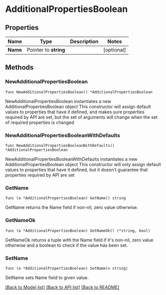# AdditionalPropertiesBoolean

## Properties

Name | Type | Description | Notes
------------ | ------------- | ------------- | -------------
**Name** | Pointer to **string** |  | [optional] 

## Methods

### NewAdditionalPropertiesBoolean

`func NewAdditionalPropertiesBoolean() *AdditionalPropertiesBoolean`

NewAdditionalPropertiesBoolean instantiates a new AdditionalPropertiesBoolean object
This constructor will assign default values to properties that have it defined,
and makes sure properties required by API are set, but the set of arguments
will change when the set of required properties is changed

### NewAdditionalPropertiesBooleanWithDefaults

`func NewAdditionalPropertiesBooleanWithDefaults() *AdditionalPropertiesBoolean`

NewAdditionalPropertiesBooleanWithDefaults instantiates a new AdditionalPropertiesBoolean object
This constructor will only assign default values to properties that have it defined,
but it doesn't guarantee that properties required by API are set

### GetName

`func (o *AdditionalPropertiesBoolean) GetName() string`

GetName returns the Name field if non-nil, zero value otherwise.

### GetNameOk

`func (o *AdditionalPropertiesBoolean) GetNameOk() (*string, bool)`

GetNameOk returns a tuple with the Name field if it's non-nil, zero value otherwise
and a boolean to check if the value has been set.

### SetName

`func (o *AdditionalPropertiesBoolean) SetName(v string)`

SetName sets Name field to given value.


[[Back to Model list]](../README.md#documentation-for-models) [[Back to API list]](../README.md#documentation-for-api-endpoints) [[Back to README]](../README.md)


